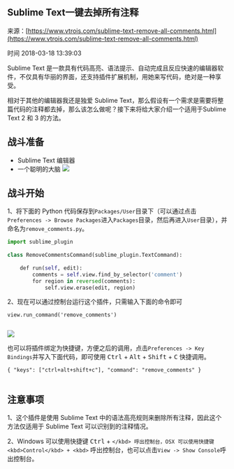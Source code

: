 ## Sublime Text一键去掉所有注释

来源：[https://www.vtrois.com/sublime-text-remove-all-comments.html](https://www.vtrois.com/sublime-text-remove-all-comments.html)

时间 2018-03-18 13:39:03

 
Sublime Text 是一款具有代码高亮、语法提示、自动完成且反应快速的编辑器软件，不仅具有华丽的界面，还支持插件扩展机制，用她来写代码，绝对是一种享受。
 
相对于其他的编辑器我还是独爱 Sublime Text，那么假设有一个需求是需要将整篇代码的注释都去掉，那么该怎么做呢？接下来将给大家介绍一个适用于Sublime Text 2 和 3 的方法。
 
## 战斗准备
 

* Sublime Text 编辑器 
* 一个聪明的大脑 
![][0]

 
 

## 战斗开始
 
1、将下面的 Python 代码保存到`Packages/User`目录下（可以通过点击`Preferences -> Browse Packages`进入`Packages`目录，然后再进入`User`目录），并命名为`remove_comments.py`。
 
```python
import sublime_plugin
 
class RemoveCommentsCommand(sublime_plugin.TextCommand):
 
    def run(self, edit):
        comments = self.view.find_by_selector('comment')
        for region in reversed(comments):
            self.view.erase(edit, region)


```
 
2、现在可以通过控制台运行这个插件，只需输入下面的命令即可
 
```
view.run_command('remove_comments')


```
 
![][1]
 
也可以将插件绑定为快捷键，方便之后的调用，点击`Preferences -> Key Bindings`并写入下面代码，即可使用 <kbd>Ctrl</kbd> + <kbd>Alt</kbd> + <kbd>Shift</kbd> + <kbd>C</kbd> 快捷调用。
 
```
{ "keys": ["ctrl+alt+shift+c"], "command": "remove_comments" }


```
 
## 注意事项
 
1、这个插件是使用 Sublime Text 中的语法高亮规则来删除所有注释，因此这个方法仅适用于 Sublime Text 可以识别到的注释情况。
 
2、Windows 可以使用快捷键 <kbd>Ctrl</kbd> + <kbd>`</kbd> 呼出控制台，OSX 可以使用快捷键 <kbd>Control</kbd> + <kbd>`</kbd> 呼出控制台，也可以点击`View -> Show Console`呼出控制台。
 


[0]: ../img/7ZJfAzf.png 
[1]: ../img/VviAfyn.gif